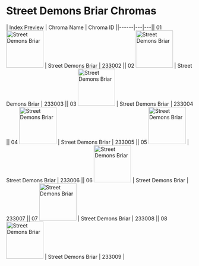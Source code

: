 # Street Demons Briar Chromas

| Index  Preview | Chroma Name | Chroma ID ||------|---|---|| 01  <img src='https://raw.communitydragon.org/latest/plugins/rcp-be-lol-game-data/global/default/v1/champion-chroma-images/233/233002.png' alt='Street Demons Briar' width='100'> | Street Demons Briar | 233002 || 02  <img src='https://raw.communitydragon.org/latest/plugins/rcp-be-lol-game-data/global/default/v1/champion-chroma-images/233/233003.png' alt='Street Demons Briar' width='100'> | Street Demons Briar | 233003 || 03  <img src='https://raw.communitydragon.org/latest/plugins/rcp-be-lol-game-data/global/default/v1/champion-chroma-images/233/233004.png' alt='Street Demons Briar' width='100'> | Street Demons Briar | 233004 || 04  <img src='https://raw.communitydragon.org/latest/plugins/rcp-be-lol-game-data/global/default/v1/champion-chroma-images/233/233005.png' alt='Street Demons Briar' width='100'> | Street Demons Briar | 233005 || 05  <img src='https://raw.communitydragon.org/latest/plugins/rcp-be-lol-game-data/global/default/v1/champion-chroma-images/233/233006.png' alt='Street Demons Briar' width='100'> | Street Demons Briar | 233006 || 06  <img src='https://raw.communitydragon.org/latest/plugins/rcp-be-lol-game-data/global/default/v1/champion-chroma-images/233/233007.png' alt='Street Demons Briar' width='100'> | Street Demons Briar | 233007 || 07  <img src='https://raw.communitydragon.org/latest/plugins/rcp-be-lol-game-data/global/default/v1/champion-chroma-images/233/233008.png' alt='Street Demons Briar' width='100'> | Street Demons Briar | 233008 || 08  <img src='https://raw.communitydragon.org/latest/plugins/rcp-be-lol-game-data/global/default/v1/champion-chroma-images/233/233009.png' alt='Street Demons Briar' width='100'> | Street Demons Briar | 233009 |